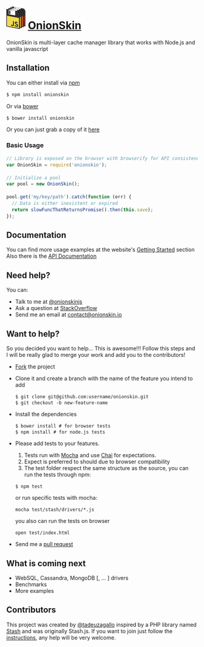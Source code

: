 # [![OnionSkin](logo/logo.png)](http://onionskin.io) [OnionSkin](http://onionskin.io)  #

OnionSkin is multi-layer cache manager library that works with Node.js and vanilla javascript

## Installation ##

You can either install via [npm](https://www.npmjs.org)

```javascript
$ npm install onionskin
```

Or via [bower](http://bower.io/)

```
$ bower install onionskin
```

Or you can just grab a copy of it [here](https://raw.githubusercontent.com/onionskin/onionskin/master/dist/onionskin.js)

### Basic Usage ###

```javascript
// Library is exposed on the browser with browserify for API consistency with node.js
var OnionSkin = require('onionskin');

// Initialize a pool
var pool = new OnionSkin();

pool.get('my/key/path').catch(function (err) {
  // Data is either inexistent or expired
  return slowFuncThatReturnsPromise().then(this.save);
});
```

## Documentation ##

You can find more usage examples at the website's [Getting Started](http://onionskin.io/getting-started) section
Also there is the [API Documentation](http://onionskin.io/api)

## Need help? ##

You can:

* Talk to me at [@onionskinjs](http://twitter.com/onionskinjs)
* Ask a question at [StackOverflow](http://stackoverflow.com)
* Send me an email at [contact@onionskin.io](mailto:contact@onionskin.io)

## Want to help? ##

So you decided you want to help... This is awesome!!!
Follow this steps and I will be really glad to merge your work and add you to the contributors!

* [Fork](https://help.github.com/articles/fork-a-repo) the project
* Clone it and create a branch with the name of the feature you intend to add

    ```
    $ git clone git@github.com:username/onionskin.git
    $ git checkout -b new-feature-name
    ```

* Install the dependencies

    ```
    $ bower install # for browser tests
    $ npm install # for node.js tests
    ```

* Please add tests to your features. 
  1. Tests run with [Mocha](http://visionmedia.github.io/mocha/) and use [Chai](http://chaijs.com) for expectations.
  1. Expect is preferred to should due to browser compatibility
  1. The test folder respect the same structure as the source, you can run the tests through npm:
    ```
    $ npm test
    ```

    or run specific tests with mocha:


    ```
    mocha test/stash/drivers/*.js
    ```

    you also can run the tests on browser


    ```
    open test/index.html
    ```
* Send me a [pull request](https://help.github.com/articles/using-pull-requests)

## What is coming next ##

* WebSQL, Cassandra, MongoDB [, ... ] drivers
* Benchmarks
* More examples

## Contributors ##

This project was created by [@tadeuzagallo](http://twitter.com/tadeuzagallo) inspired by a PHP library
named [Stash](http://stash.tedivm.com) and was originally Stash.js.
If you want to join just follow the [instructions](#want-to-help), any help will be very welcome.
